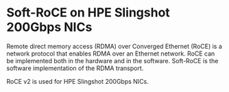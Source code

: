 # Soft-RoCE on HPE Slingshot 200Gbps NICs

Remote direct memory access (RDMA) over Converged Ethernet (RoCE) is a network protocol that enables RDMA over an Ethernet network.
RoCE can be implemented both in the hardware and in the software. Soft-RoCE is the software implementation of the RDMA transport.

RoCE v2 is used for HPE Slingshot 200Gbps NICs.

